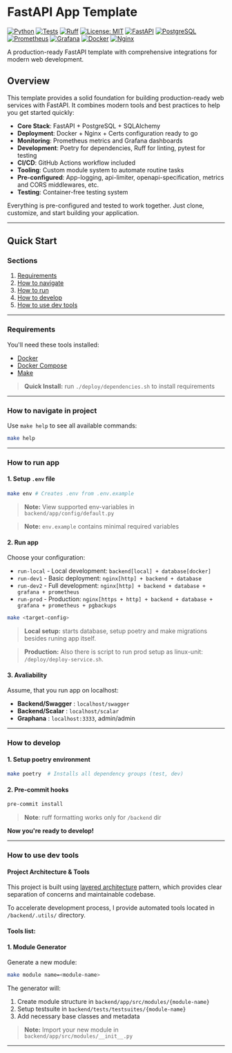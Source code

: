 # FastAPI App Template

[![Python](https://img.shields.io/badge/Python-3.12+-3776AB.svg?style=flat&logo=python&logoColor=white)](https://www.python.org)
[![Tests](https://github.com/peplxx/fast-template/actions/workflows/main.yaml/badge.svg)](https://github.com/peplxx/fast-template/actions/workflows/main.yaml)
[![Ruff](https://img.shields.io/endpoint?url=https://raw.githubusercontent.com/astral-sh/ruff/main/assets/badge/v2.json)](https://github.com/astral-sh/ruff)
[![License: MIT](https://img.shields.io/badge/License-MIT-yellow.svg)](https://opensource.org/licenses/MIT)
[![FastAPI](https://img.shields.io/badge/FastAPI-009688.svg?style=flat&logo=FastAPI&logoColor=white)](https://fastapi.tiangolo.com)
[![PostgreSQL](https://img.shields.io/badge/PostgreSQL-336791.svg?style=flat&logo=postgresql&logoColor=white)](https://www.postgresql.org)
[![Prometheus](https://img.shields.io/badge/Prometheus-E6522C.svg?style=flat&logo=prometheus&logoColor=white)](https://prometheus.io)
[![Grafana](https://img.shields.io/badge/Grafana-F46800.svg?style=flat&logo=grafana&logoColor=white)](https://grafana.com)
[![Docker](https://img.shields.io/badge/Docker-0096ED.svg?style=flat&logo=docker&logoColor=white)](https://www.docker.com)
[![Nginx](https://img.shields.io/badge/Nginx-009639.svg?style=flat&logo=nginx&logoColor=white)](https://nginx.org)

A production-ready FastAPI template with comprehensive integrations for modern web development.

## Overview

This template provides a solid foundation for building production-ready web services with FastAPI. It combines modern tools and best practices to help you get started quickly:

- **Core Stack**: FastAPI + PostgreSQL + SQLAlchemy
- **Deployment**: Docker + Nginx + Certs configuration ready to go
- **Monitoring**: Prometheus metrics and Grafana dashboards
- **Development**: Poetry for dependencies, Ruff for linting, pytest for testing
- **CI/CD**: GitHub Actions workflow included
- **Tooling**: Custom module system to automate routine tasks
- **Pre-configured**: App-logging, api-limiter, openapi-specification, metrics and CORS middlewares, etc.
- **Testing**: Container-free testing system

Everything is pre-configured and tested to work together. Just clone, customize, and start building your application.

---
## Quick Start
### Sections
1. [Requirements](#requirements)
2. [How to navigate](#how-to-navigate-in-project)
3. [How to run](#how-to-run-app)
4. [How to develop](#how-to-develop)
5. [How to use dev tools](#how-to-use-dev-tools)


---
### Requirements

You'll need these tools installed:

- [Docker](https://docs.docker.com/engine/install/)
- [Docker Compose](https://docs.docker.com/compose/install/)
- [Make](https://www.gnu.org/software/make/)

>**Quick Install:** run `./deploy/dependencies.sh` to install requirements
---
### How to navigate in project

Use `make help` to see all available commands:

```bash
make help
```
---
### How to run app

#### 1. Setup `.env` file
```bash
make env # Creates .env from .env.example
```

> **Note:** View supported env-variables in `backend/app/config/default.py`

> **Note:** `env.example` contains minimal required variables

#### 2. Run app
Choose your configuration:

- `run-local` - Local development: `backend[local] + database[docker]`
- `run-dev1` - Basic deployment: `nginx[http] + backend + database`
- `run-dev2` - Full development: `nginx[http] + backend + database + grafana + prometheus`
- `run-prod` - Production: `nginx[https + http] + backend + database + grafana + prometheus + pgbackups`

```bash
make <target-config>
```
> **Local setup:** starts database, setup poetry and make migrations besides runing app itself.

> **Production:** Also there is script to run prod setup as linux-unit: `/deploy/deploy-service.sh`.

#### 3. Avaliability
Assume, that you run app on localhost:
 - **Backend/Swagger** : `localhost/swagger`
 - **Backend/Scalar** : `localhost/scalar`
 - **Graphana** :  `localhost:3333`, admin/admin
---
### How to develop

#### 1. Setup poetry environment
```bash
make poetry  # Installs all dependency groups (test, dev)
```

#### 2. Pre-commit hooks
```bash
pre-commit install
```
> **Note**: ruff formatting works only for `/backend` dir

**Now you're ready to develop!**

---

### How to use dev tools

#### Project Architecture & Tools

This project is built using [layered architecture](https://www.oreilly.com/library/view/software-architecture-patterns/9781491971437/ch01.html) pattern, which provides clear separation of concerns and maintainable codebase.

To accelerate development process, I provide automated tools located in `/backend/.utils/` directory.


#### Tools list:

#### 1. Module Generator
Generate a new module:
```bash
make module name=<module-name>
```

The generator will:
1. Create module structure in `backend/app/src/modules/{module-name}`
2. Setup testsuite in `backend/tests/testsuites/{module-name}`
3. Add necessary base classes and metadata

> **Note:** Import your new module in `backend/app/src/modules/__init__.py`
---
